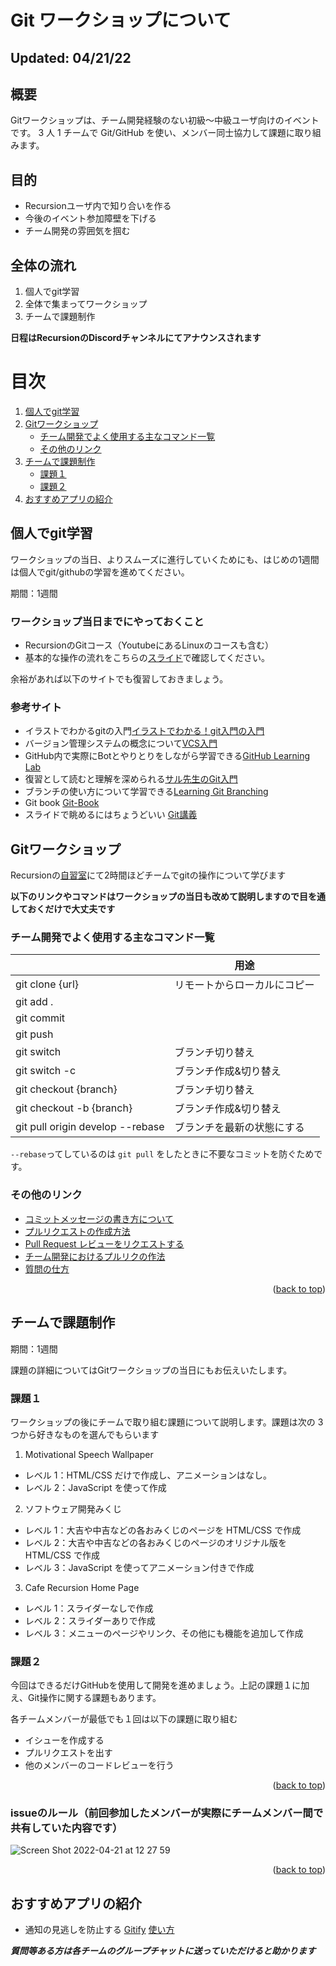 # Git ワークショップについて

## Updated: 04/21/22

## 概要

Gitワークショップは、チーム開発経験のない初級〜中級ユーザ向けのイベントです。
3 人 1 チームで Git/GitHub を使い、メンバー同士協力して課題に取り組みます。

## 目的

- Recursionユーザ内で知り合いを作る
- 今後のイベント参加障壁を下げる
- チーム開発の雰囲気を掴む

## 全体の流れ

1. 個人でgit学習
2. 全体で集まってワークショップ
3. チームで課題制作

**日程はRecursionのDiscordチャンネルにてアナウンスされます**


<!-- TABLE OF CONTENTS -->
目次
=================
 <ol>
  <li>
   <a href="#個人でgit学習">個人でgit学習</a>
  </li>
  <li>
    <a href="#Gitワークショップ">Gitワークショップ</a>
    <ul>
      <li><a href="#チーム開発でよく使用する主なコマンド一覧">チーム開発でよく使用する主なコマンド一覧</a></li>
      <li><a href="#その他のリンク">その他のリンク</a></li>
    </ul>
  </li>
  <li>
   <a href="#チームで課題制作">チームで課題制作</a>
   <ul>
      <li><a href="#課題１">課題１</a></li>
      <li><a href="#課題２">課題２</a></li>
    </ul>
  </li>
  <li>
   <a href="#おすすめアプリの紹介">おすすめアプリの紹介</a>
  </li>
 </ol>
 
  

## 個人でgit学習

ワークショップの当日、よりスムーズに進行していくためにも、はじめの1週間は個人でgit/githubの学習を進めてください。

期間：1週間

### ワークショップ当日までにやっておくこと

- RecursionのGitコース（YoutubeにあるLinuxのコースも含む）
- 基本的な操作の流れをこちらの[スライド](https://docs.google.com/presentation/d/1byfV5jM5MlYI55e5HFVEpvCevFODyYHcDJrqYTYodcs/edit#slide=id.gc6f73a04f_0_0)で確認してください。

余裕があれば以下のサイトでも復習しておきましょう。

### 参考サイト

- イラストでわかるgitの入門[イラストでわかる！git入門の入門](http://blog.asial.co.jp/894)
- バージョン管理システムの概念について[VCS入門](https://github.com/masaru-b-cl/introduction-to-vcs)
- GitHub内で実際にBotとやりとりをしながら学習できる[GitHub Learning Lab](https://lab.github.com/)
- 復習として読むと理解を深められる[サル先生のGit入門](https://backlog.com/ja/git-tutorial/)
- ブランチの使い方について学習できる[Learning Git Branching](http://k.swd.cc/learnGitBranching-ja/)
- Git book [Git-Book](http://git-scm.com/book/ja/v2)
- スライドで眺めるにはちょうどいい [Git講義](https://kaityo256.github.io/github/)


## Gitワークショップ

Recursionの[自習室](https://recursion.ovice.in/)にて2時間ほどチームでgitの操作について学びます

**以下のリンクやコマンドはワークショップの当日も改めて説明しますので目を通しておくだけで大丈夫です**


### チーム開発でよく使用する主なコマンド一覧

|                                         | 用途                 |
|-----------------------|-----------------------|
|git clone {url}                          |	リモートからローカルにコピー    | 
|git add .	                              |                         |
|git commit 	                            |                         |
|git push	                                |                         |
|git switch	                              | ブランチ切り替え            |
|git switch -c	                          | ブランチ作成&切り替え        |
|git checkout {branch}                    | ブランチ切り替え            |
|git checkout -b {branch}                 |	ブランチ作成&切り替え        |
|git pull origin develop --rebase	        | ブランチを最新の状態にする    | 

`--rebase`ってしているのは `git pull` をしたときに不要なコミットを防ぐためです。

### その他のリンク

- [コミットメッセージの書き方について](https://qiita.com/konatsu_p/items/dfe199ebe3a7d2010b3e)
- [プルリクエストの作成方法
](https://docs.github.com/ja/pull-requests/collaborating-with-pull-requests/proposing-changes-to-your-work-with-pull-requests/creating-a-pull-request)
- [Pull Request レビューをリクエストする
](https://docs.github.com/ja/pull-requests/collaborating-with-pull-requests/proposing-changes-to-your-work-with-pull-requests/requesting-a-pull-request-review)
- [チーム開発におけるプルリクの作法](https://qiita.com/ikuwow/items/fb52a54c086398eb5b92)
- [質問の仕方](https://qiita.com/seki_uk/items/4001423b3cd3db0dada7)


<p align="right">(<a href="#top">back to top</a>)</p>


## チームで課題制作

期間：1週間


課題の詳細についてはGitワークショップの当日にもお伝えいたします。

### 課題１

ワークショップの後にチームで取り組む課題について説明します。課題は次の 3 つから好きなものを選んでもらいます
1. Motivational Speech Wallpaper
 - レベル 1：HTML/CSS だけで作成し、アニメーションはなし。
 - レベル 2：JavaScript を使って作成

2. ソフトウェア開発みくじ 
 - レベル 1：大吉や中吉などの各おみくじのページを HTML/CSS で作成
 - レベル 2：大吉や中吉などの各おみくじのページのオリジナル版を HTML/CSS で作成
 - レベル 3：JavaScript を使ってアニメーション付きで作成

3. Cafe Recursion Home Page 
 - レベル 1：スライダーなしで作成
 - レベル 2：スライダーありで作成
 - レベル 3：メニューのページやリンク、その他にも機能を追加して作成


### 課題２

今回はできるだけGitHubを使用して開発を進めましょう。上記の課題１に加え、Git操作に関する課題もあります。

各チームメンバーが最低でも１回は以下の課題に取り組む
- イシューを作成する
- プルリクエストを出す
- 他のメンバーのコードレビューを行う

<p align="right">(<a href="#top">back to top</a>)</p>

### issueのルール（前回参加したメンバーが実際にチームメンバー間で共有していた内容です）

![Screen Shot 2022-04-21 at 12 27 59](https://user-images.githubusercontent.com/66197642/164538247-7f962a4a-326e-426c-9e53-c693f85be543.png)


<p align="right">(<a href="#top">back to top</a>)</p>



## おすすめアプリの紹介

- 通知の見逃しを防止する
[Gitify](https://www.gitify.io/)
[使い方](https://bake0937.hatenablog.com/entry/2019/10/20/160626)


 ***質問等ある方は各チームのグループチャットに送っていただけると助かります***
